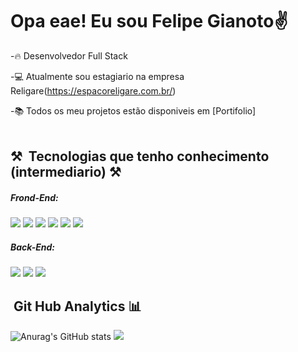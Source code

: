 <h1> Opa eae! Eu sou Felipe Gianoto✌️</h1>

-🔥 Desenvolvedor Full Stack 

-💻 Atualmente sou estagiario na empresa Religare(https://espacoreligare.com.br/)

-📚 Todos os meu projetos estão disponiveis em [Portifolio]
<br><br>

## ⚒ &nbsp;Tecnologias que tenho conhecimento (intermediario) ⚒

<h5>Frond-End:</h5>
<div class="row">
<img src="https://img.shields.io/badge/HTML5-E34F26?style=for-the-badge&logo=html5&logoColor=white"/>
<img src="https://img.shields.io/badge/CSS3-1572B6?style=for-the-badge&logo=css3&logoColor=white"/>
<img src="https://img.shields.io/badge/JavaScript-F7DF1E?style=for-the-badge&logo=javascript&logoColor=black"/>
<img src="https://img.shields.io/badge/Bootstrap-563D7C?style=for-the-badge&logo=bootstrap&logoColor=white"/>
<img src="https://img.shields.io/badge/Sass-black?style=for-the-badge&logo=sass&logoColor=pink"/>
<img src="https://img.shields.io/badge/React-20232A?style=for-the-badge&logo=react&logoColor=blue"/>

</div>

<h5>Back-End:</h5>
<div class="row">
<img src="https://img.shields.io/badge/Java-ED8B00?style=for-the-badge&logo=java&logoColor=white"/>
<img src="https://img.shields.io/badge/Spring-6DB33F?style=for-the-badge&logo=spring&logoColor=white"/>
<img src="https://img.shields.io/badge/Node.js-black?style=for-the-badge&logo=node.js&logoColor=green"/>
</div>

##  &nbsp;Git Hub Analytics  📊
![Anurag's GitHub stats](https://github-readme-stats.vercel.app/api?username=anuraghazra&show_icons=true&theme=radical)
<img src="![Anurag's GitHub stats](https://github-readme-stats.vercel.app/api?username=anuraghazra&show_icons=true&theme=radical)"/>
